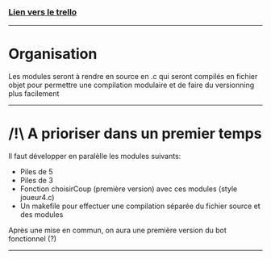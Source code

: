 ### [Lien vers le trello](https://trello.com/w/moteurdejeu3/home)

---

# Organisation
Les modules seront à rendre en source en .c qui seront compilés en fichier objet pour permettre une compilation modulaire et de faire du versionning plus facilement

---

# /!\ A prioriser dans un premier temps
Il faut développer en paralèlle les modules suivants:
- Piles de 5
- Piles de 3
- Fonction choisirCoup (première version) avec ces modules (style joueur4.c)
- Un makefile pour effectuer une compilation séparée du fichier source et des modules

Après une mise en commun, on aura une première version du bot fonctionnel (?)

 ---